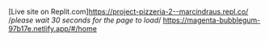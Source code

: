 [Live site on Replit.com]https://project-pizzeria-2--marcindraus.repl.co/
/*please wait 30 seconds for the page to load*/
https://magenta-bubblegum-97b17e.netlify.app/#/home